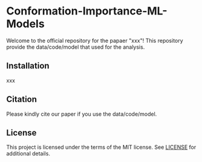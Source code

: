 # Conformation-Importance-ML-Models
Welcome to the official repository for the papaer "xxx"!
This repository provide the data/code/model that used for the analysis.


## Installation
xxx

## Citation
Please kindly cite our paper if you use the data/code/model.

## License
This project is licensed under the terms of the MIT license. See [LICENSE](https://github.com/YuHamakawa/Conformation-Importance-ML-Models/blob/main/LICENSE) for additional details.